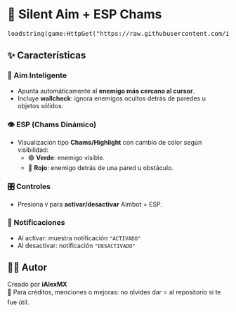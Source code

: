 # 🎯 Silent Aim + ESP Chams

<pre>loadstring(game:HttpGet("https://raw.githubusercontent.com/iAlexMX/Zombie-Attack-Silent-Aim-Chams/refs/heads/main/Zombie%20Attack%20Silent%20Aim%20by%20iAlexMX.lua"))()</pre>

## ✨ Características

### 🔫 Aim Inteligente
- Apunta automáticamente al **enemigo más cercano al cursor**.
- Incluye **wallcheck**: ignora enemigos ocultos detrás de paredes u objetos sólidos.

### 👁️ ESP (Chams Dinámico)
- Visualización tipo **Chams/Highlight** con cambio de color según visibilidad:
  - 🟢 **Verde**: enemigo visible.
  - 🔴 **Rojo**: enemigo detrás de una pared u obstáculo.

### 🎛️ Controles
- Presiona `V` para **activar/desactivar** Aimbot + ESP.

### 🔔 Notificaciones
- Al activar: muestra notificación `"ACTIVADO"`
- Al desactivar: notificación `"DESACTIVADO"`

## 🧑‍💻 Autor

Creado por **iAlexMX**  
💬 Para créditos, menciones o mejoras: no olvides dar ⭐ al repositorio si te fue útil.
